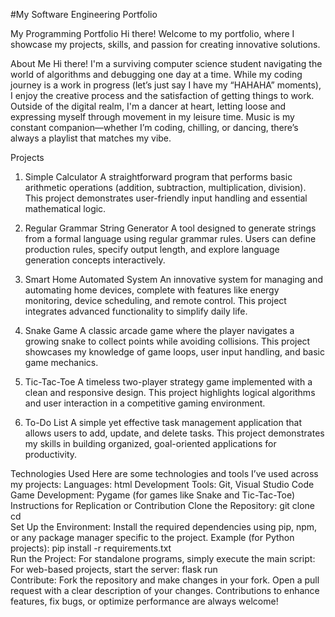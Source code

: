 #My Software Engineering Portfolio 

My Programming Portfolio
Hi there! Welcome to my portfolio, where I showcase my projects, skills, and passion for creating innovative solutions.

About Me
Hi there! I'm a surviving computer science student navigating the world of algorithms and debugging one day at a time. While my coding journey is a work in progress (let’s just say I have my “HAHAHA” moments), I enjoy the creative process and the satisfaction of getting things to work.
Outside of the digital realm, I'm a dancer at heart, letting loose and expressing myself through movement in my leisure time. Music is my constant companion—whether I’m coding, chilling, or dancing, there’s always a playlist that matches my vibe.

Projects
1. Simple Calculator
A straightforward program that performs basic arithmetic operations (addition, subtraction, multiplication, division). This project demonstrates user-friendly input handling and essential mathematical logic.

2. Regular Grammar String Generator
A tool designed to generate strings from a formal language using regular grammar rules. Users can define production rules, specify output length, and explore language generation concepts interactively.

3. Smart Home Automated System
An innovative system for managing and automating home devices, complete with features like energy monitoring, device scheduling, and remote control. This project integrates advanced functionality to simplify daily life.

4. Snake Game
A classic arcade game where the player navigates a growing snake to collect points while avoiding collisions. This project showcases my knowledge of game loops, user input handling, and basic game mechanics.

5. Tic-Tac-Toe
A timeless two-player strategy game implemented with a clean and responsive design. This project highlights logical algorithms and user interaction in a competitive gaming environment.

6. To-Do List
A simple yet effective task management application that allows users to add, update, and delete tasks. This project demonstrates my skills in building organized, goal-oriented applications for productivity.

Technologies Used
Here are some technologies and tools I’ve used across my projects:
Languages: html
Development Tools: Git, Visual Studio Code
Game Development: Pygame (for games like Snake and Tic-Tac-Toe)
Instructions for Replication or Contribution
Clone the Repository:
git clone <repository-url>  
cd <project-folder>  
Set Up the Environment:
Install the required dependencies using pip, npm, or any package manager specific to the project.
Example (for Python projects):
pip install -r requirements.txt  
Run the Project:
For standalone programs, simply execute the main script: 
For web-based projects, start the server:
flask run  
Contribute:
Fork the repository and make changes in your fork.
Open a pull request with a clear description of your changes.
Contributions to enhance features, fix bugs, or optimize performance are always welcome!


